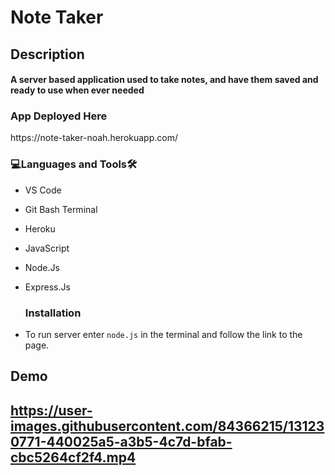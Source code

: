 # Note Taker

<h2>Description<br><h4>A server based application used to take notes, and have them saved and ready to use when ever needed
<h3 align="left">App Deployed Here</h3>
  https://note-taker-noah.herokuapp.com/
  
<h3 align="left">💻Languages and Tools🛠️</h3>

- VS Code
- Git Bash Terminal
- Heroku
- JavaScript
- Node.Js
- Express.Js

  <h3 align="left">Installation</h3>
- To run server enter `node.js` in the terminal and follow the link to the page. 

<h2>Demo<h2>
  
https://user-images.githubusercontent.com/84366215/131230771-440025a5-a3b5-4c7d-bfab-cbc5264cf2f4.mp4




